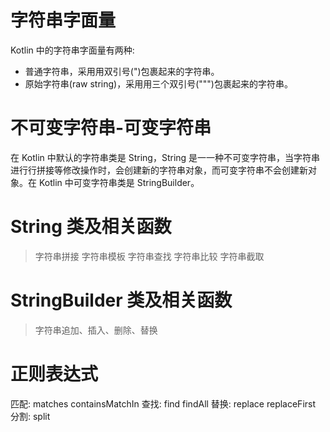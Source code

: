 # 字符串字⾯量
Kotlin 中的字符串字⾯量有两种: 
- 普通字符串，采⽤用双引号(")包裹起来的字符串。
- 原始字符串(raw string)，采⽤用三个双引号(""")包裹起来的字符串。

# 不可变字符串-可变字符串
在 Kotlin 中默认的字符串类是 String，String 是⼀一种不可变字符串，当字符串进⾏行拼接等修改操作时，会创建新的字符串对象，⽽可变字符串不会创建新对象。在 Kotlin 中可变字符串类是 StringBuilder。

# String 类及相关函数

> 字符串拼接
> 字符串模板
> 字符串查找
> 字符串比较
> 字符串截取

# StringBuilder 类及相关函数

> 字符串追加、插入、删除、替换

# 正则表达式
匹配: matches containsMatchIn
查找: find findAll
替换: replace replaceFirst
分割: split
